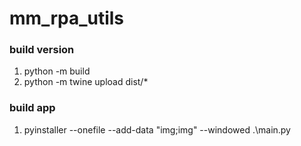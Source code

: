 # mm_rpa_utils

### build version

1. python -m build
2. python -m twine upload dist/*


### build app
1. pyinstaller --onefile --add-data "img;img" --windowed .\main.py